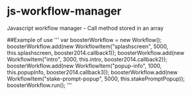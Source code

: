 js-workflow-manager
===================

Javascript workflow manager - Call method stored in an array

##Example of use
'''
var boosterWorkflow = new Workflow();
boosterWorkflow.add(new WorkflowItem("splashscreen", 5000, this.splashscreen, booster2014.callback1));
boosterWorkflow.add(new WorkflowItem("intro", 3000, this.intro, booster2014.callback2));
boosterWorkflow.add(new WorkflowItem("popup-info", 1000, this.popupInfo, booster2014.callback3));
boosterWorkflow.add(new WorkflowItem("stake-prompt-popup", 5000, this.stakePromptPopup));
boosterWorkflow.run();
'''
